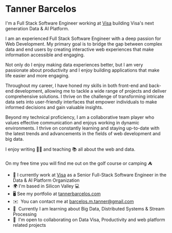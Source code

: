 Tanner Barcelos
=======================================================================================================================================

I'm a Full Stack Software Engineer working at [Visa](https://visa.com) building Visa's next generation Data & AI Platform. 

I am an experienced Full Stack Software Engineer with a deep passion for Web Development. My primary goal is to bridge the gap between complex data and end users by creating interactive web experiences that make information accessible and engaging.

Not only do I enjoy making data experiences better, but I am very passionate about productivity and I enjoy building applications that make life easier and more engaging.

Throughout my career, I have honed my skills in both front-end and back-end development, allowing me to tackle a wide range of projects and deliver comprehensive solutions. I thrive on the challenge of transforming intricate data sets into user-friendly interfaces that empower individuals to make informed decisions and gain valuable insights.

Beyond my technical proficiency, I am a collaborative team player who values effective communication and enjoys working in dynamic environments. I thrive on constantly learning and staying up-to-date with the latest trends and advancements in the fields of web development and big data.

I enjoy writing ✍🏼 and teaching 📚 all about the web and data. 

On my free time you will find me out on the golf course or camping ⛺️
 
* 💼  I currently work at [Visa](http://visa.com/) as a Senior Full-Stack Software Engineer in the Data & AI Platform Organization
* 🌍  I'm based in Silicon Valley 💻
* 🖥️  See my portfolio at [tannerbarcelos.com](http://tannerbarcelos.com)
* ✉️  You can contact me at [barcelos.m.tanner@gmail.com](mailto:barcelos.m.tanner@gmail.com)
* 🧠  Currently I am learning about Big Data, Distributed Systems & Stream Processing
* 🤝  I'm open to collaborating on Data Visa, Productivity and web platform related projects
